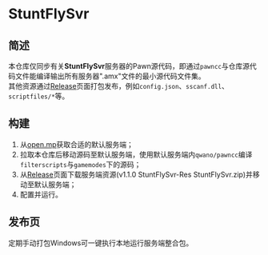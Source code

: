 # StuntFlySvr
## 简述
本仓库仅同步有关**StuntFlySvr**服务器的Pawn源代码，即通过`pawncc`与仓库源代码文件能编译输出所有服务器".amx"文件的最小源代码文件集。  
其他资源通过[Release](https://github.com/ChaseOne1/StuntFlySvr/releases/latest)页面打包发布，例如`config.json`、`sscanf.dll`、`scriptfiles/*`等。

## 构建
1. 从[open.mp](https://open.mp/)获取合适的默认服务端；
2. 拉取本仓库后移动源码至默认服务端，使用默认服务端内`qwano/pawncc`编译`filterscripts`与`gamemodes`下的源码；
3. 从[Release](https://github.com/ChaseOne1/StuntFlySvr/releases/latest)页面下载服务端资源(v1.1.0 StuntFlySvr-Res StuntFlySvr.zip)并移动至默认服务端；
4. 配置并运行。

## 发布页
定期手动打包Windows可一键执行本地运行服务端整合包。
